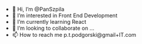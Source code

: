 - 👋 Hi, I’m @PanSzpila
- 👀 I’m interested in Front End Development
- 🌱 I’m currently learning React
- 💞️ I’m looking to collaborate on ...
- 📫 How to reach me p.t.podgorski@gmail+IT.com

<!---
PanSzpila/PanSzpila is a ✨ special ✨ repository because its `README.md` (this file) appears on your GitHub profile.
You can click the Preview link to take a look at your changes.
--->
